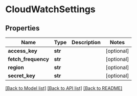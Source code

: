 # CloudWatchSettings

## Properties

| Name                | Type    | Description | Notes      |
| ------------------- | ------- | ----------- | ---------- |
| **access_key**      | **str** |             | [optional] |
| **fetch_frequency** | **str** |             | [optional] |
| **region**          | **str** |             | [optional] |
| **secret_key**      | **str** |             | [optional] |

[[Back to Model list]](../README.md#documentation-for-models) [[Back to API list]](../README.md#documentation-for-api-endpoints) [[Back to README]](../README.md)
